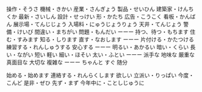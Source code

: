 操作・そうさ
機械・きかい
産業・さんぎょう
製品・せいひん
建築家・けんちくか
最新・さいしん
設計・せっけい
形・かたち
広告・こうこく
看板・かんばん
展示場・てんじじょう
入場料・にゅうじょうりょう
天井・てんじょう
警備・けいび
間違い・まちがい
問題・もんだい
ーーー
持つ、待つ・もちます
住む・すみます
知る・しります
直す・なおします
ーーー
片付ける・かたつける
練習する・れんしゅうする
安心する
ーーー
明るい・あかるい
暗い・くらい
長い・ながい
短い
軽い
細い・ほそい
太い・ふとい
ーーー
派手な
地味な
厳重な
真面目な
大切な
複雑な
ーーー
ちゃんと
すぐ
随分


始める・始めます
連絡する・れんらくします
欲しい
立派い・りっぱい
今度・こんど
是非・ぜひ
先ず・まず
今年中に・ことしじゅうに

